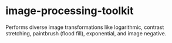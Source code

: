 # image-processing-toolkit
Performs diverse image transformations like logarithmic, contrast stretching, paintbrush (flood fill), exponential, and image negative.
